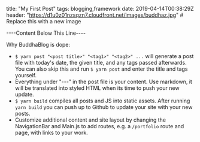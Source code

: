 title: "My First Post"
tags: blogging,framework
date: 2019-04-14T00:38:29Z
header: "https://d1u0z01nzsqzn7.cloudfront.net/images/buddhaz.jpg" # Replace this with a new image

----Content Below This Line----

Why BuddhaBlog is dope:
* `$ yarn post "<post title>" "<tag1>" "<tag2>" ...` will generate a post file with today's date, the given title, and any tags passed afterwards.  You can also skip this and run `$ yarn post` and enter the title and tags yourself.
* Everything under "---" in the post file is your content. Use markdown, it will be translated into styled HTML when its time to push your new update.
* `$ yarn build` compiles all posts and JS into static assets. After running `yarn build` you can push up to Github to update your site with your new posts.
* Customize additional content and site layout by changing the NavigationBar and Main.js to add routes, e.g. a `/portfolio` route and page, with links to your work.